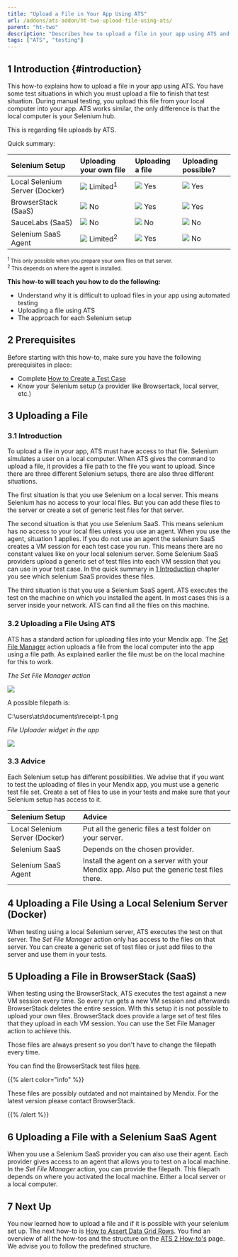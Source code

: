 ```yaml
---
title: "Upload a File in Your App Using ATS"
url: /addons/ats-addon/ht-two-upload-file-using-ats/
parent: "ht-two"
description: "Describes how to upload a file in your app using ATS and the restrictions it has."
tags: ["ATS", "testing"]
---
```


## 1 Introduction {#introduction}

This how-to explains how to upload a file in your app using ATS. You have some test situations in which you must upload a file to finish that test situation. During manual testing, you upload this file from your local computer into your app. ATS works similar, the only difference is that the local computer is your Selenium hub.

This is regarding file uploads by ATS.

Quick summary:

| Selenium Setup | Uploading your own file | Uploading a file | Uploading possible? |
| :-------------- | :---------------------- | :--------------- | :------------------ |
| Local Selenium Server (Docker) | ![](/attachments/addons/ats-addon/ht/ht-two/ht-two-upload-file-using-ats/grey.png) Limited<sup>1</sup> | ![](/attachments/addons/ats-addon/ht/ht-two/ht-two-upload-file-using-ats/green.png) Yes | ![](/attachments/addons/ats-addon/ht/ht-two/ht-two-upload-file-using-ats/green.png) Yes |
| BrowserStack (SaaS) | ![](/attachments/addons/ats-addon/ht/ht-two/ht-two-upload-file-using-ats/red.png) No | ![](/attachments/addons/ats-addon/ht/ht-two/ht-two-upload-file-using-ats/green.png) Yes | ![](/attachments/addons/ats-addon/ht/ht-two/ht-two-upload-file-using-ats/green.png) Yes |
| SauceLabs (SaaS) | ![](/attachments/addons/ats-addon/ht/ht-two/ht-two-upload-file-using-ats/red.png) No | ![](/attachments/addons/ats-addon/ht/ht-two/ht-two-upload-file-using-ats/red.png) No | ![](/attachments/addons/ats-addon/ht/ht-two/ht-two-upload-file-using-ats/red.png) No |
| Selenium SaaS Agent | ![](/attachments/addons/ats-addon/ht/ht-two/ht-two-upload-file-using-ats/grey.png) Limited<sup>2</sup> | ![](/attachments/addons/ats-addon/ht/ht-two/ht-two-upload-file-using-ats/green.png) Yes | ![](/attachments/addons/ats-addon/ht/ht-two/ht-two-upload-file-using-ats/red.png) No |

<small><sup>1</sup> This only possible when you prepare your own files on that server. <br>
<sup>2</sup> This depends on where the agent is installed.</small>

**This how-to will teach you how to do the following:**

* Understand why it is difficult to upload files in your app using automated testing
* Uploading a file using ATS
* The approach for each Selenium setup

## 2 Prerequisites

Before starting with this how-to, make sure you have the following prerequisites in place:

* Complete [How to Create a Test Case](/addons/ats-addon/ht-two-create-a-test-case/)
* Know your Selenium setup (a provider like Browsertack, local server, etc.)

## 3 Uploading a File

### 3.1 Introduction

To upload a file in your app, ATS must have access to that file. Selenium simulates a user on a local computer. When ATS gives the command to upload a file, it provides a file path to the file you want to upload. Since there are three different Selenium setups, there are also three different situations.

The first situation is that you use Selenium on a local server. This means Selenium has no access to your local files. But you can add these files to the server or create a set of generic test files for that server.

The second situation is that you use Selenium SaaS. This means selenium has no access to your local files unless you use an agent. When you use the agent, situation 1 applies. If you do not use an agent the selenium SaaS creates a VM session for each test case you run. This means there are no constant values like on your local selenium server. Some Selenium SaaS providers upload a generic set of test files into each VM session that you can use in your test case. In the quick summary in [1 Introduction](#introduction) chapter you see which selenium SaaS provides these files.

The third situation is that you use a Selenium SaaS agent. ATS executes the test on the machine on which you installed the agent. In most cases this is a server inside your network. ATS can find all the files on this machine.

### 3.2 Uploading a File Using ATS

ATS has a standard action for uploading files into your Mendix app. The [Set File Manager](/addons/ats-addon/rg-one-set-file-manager/) action uploads a file from the local computer into the app using a file path. As explained earlier the file must be on the local machine for this to work.

_The Set File Manager action_

![](/attachments/addons/ats-addon/ht/ht-two/ht-two-upload-file-using-ats/set-file-manager.png)

A possible filepath is:

C:\users\ats\documents\receipt-1.png

_File Uploader widget in the app_

![](/attachments/addons/ats-addon/ht/ht-two/ht-two-upload-file-using-ats/file-uploader-widget-app.png)

### 3.3 Advice

Each Selenium setup has different possibilities. We advise that if you want to test the uploading of files in your Mendix app, you must use a generic test file set. Create a set of files to use in your tests and make sure that your Selenium setup has access to it.

| Selenium Setup | Advice |
| :-------------- | :----- |
| Local Selenium Server (Docker) | Put all the generic files a test folder on your server. |
| Selenium SaaS | Depends on the chosen provider. |
| Selenium SaaS Agent | Install the agent on a server with your Mendix app. Also put the generic test files there. |

## 4 Uploading a File Using a Local Selenium Server (Docker)

When testing using a local Selenium server, ATS executes the test on that server. The _Set File Manager_ action only has access to the files on that server. You can create a generic set of test files or just add files to the server and use them in your tests.

## 5 Uploading a File in BrowserStack (SaaS)

When testing using the BrowserStack, ATS executes the test against a new VM session every time. So every run gets a new VM session and afterwards BrowserStack deletes the entire session. With this setup it is not possible to upload your own files. BrowserStack does provide a large set of test files that they upload in each VM session. You can use the Set File Manager action to achieve this.

Those files are always present so you don't have to change the filepath every time.

You can find the BrowserStack test files [here](/addons/ats-addon/ht-two-browserstack-test-files/).

{{% alert color="info" %}}

These files are possibly outdated and not maintained by Mendix. For the latest version please contact BrowserStack.

{{% /alert %}}

## 6 Uploading a File with a Selenium SaaS Agent

When you use a Selenium SaaS provider you can also use their agent. Each provider gives access to an agent that allows you to test on a local machine. In the _Set File Manager_ action, you can provide the filepath. This filepath depends on where you activated the local machine. Either a local server or a local computer.

## 7 Next Up

You now learned how to upload a file and if it is possible with your selenium set up. The next how-to is [How to Assert Data Grid Rows](/addons/ats-addon/ht-two-assert-datagrid-rows/). You find an overview of all the how-tos and the structure on the [ATS 2 How-to's](/addons/ats-addon/ht-two/) page. We advise you to follow the predefined structure.
